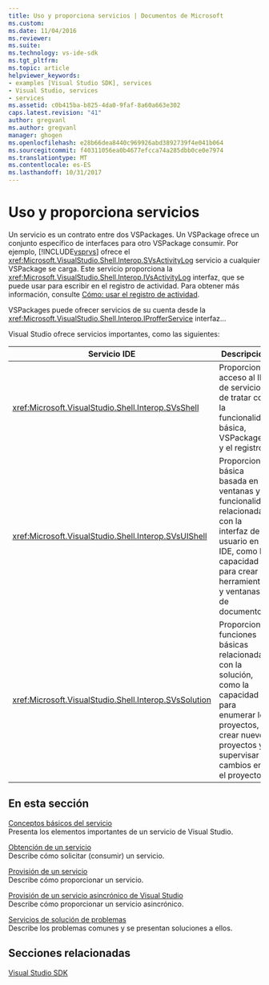 ```yaml
---
title: Uso y proporciona servicios | Documentos de Microsoft
ms.custom: 
ms.date: 11/04/2016
ms.reviewer: 
ms.suite: 
ms.technology: vs-ide-sdk
ms.tgt_pltfrm: 
ms.topic: article
helpviewer_keywords:
- examples [Visual Studio SDK], services
- Visual Studio, services
- services
ms.assetid: c0b415ba-b825-4da0-9faf-8a60a663e302
caps.latest.revision: "41"
author: gregvanl
ms.author: gregvanl
manager: ghogen
ms.openlocfilehash: e28b66dea8440c969926abd3892739f4e041b064
ms.sourcegitcommit: f40311056ea0b4677efcca74a285dbb0ce0e7974
ms.translationtype: MT
ms.contentlocale: es-ES
ms.lasthandoff: 10/31/2017
---
```

# <a name="using-and-providing-services"></a>Uso y proporciona servicios
Un servicio es un contrato entre dos VSPackages. Un VSPackage ofrece un conjunto específico de interfaces para otro VSPackage consumir. Por ejemplo, [!INCLUDE[vsprvs](../code-quality/includes/vsprvs_md.md)] ofrece el <xref:Microsoft.VisualStudio.Shell.Interop.SVsActivityLog> servicio a cualquier VSPackage se carga. Este servicio proporciona la <xref:Microsoft.VisualStudio.Shell.Interop.IVsActivityLog> interfaz, que se puede usar para escribir en el registro de actividad. Para obtener más información, consulte [Cómo: usar el registro de actividad](../extensibility/how-to-use-the-activity-log.md).  
  
 VSPackages puede ofrecer servicios de su cuenta desde la <xref:Microsoft.VisualStudio.Shell.Interop.IProfferService> interfaz...  
  
 Visual Studio ofrece servicios importantes, como las siguientes:  
  
|Servicio IDE|Descripción|  
|-----------------|-----------------|  
|<xref:Microsoft.VisualStudio.Shell.Interop.SVsShell>|Proporciona acceso al IDE de servicios de tratar con la funcionalidad básica, VSPackages y el registro.|  
|<xref:Microsoft.VisualStudio.Shell.Interop.SVsUIShell>|Proporciona básica basada en ventanas y funcionalidad relacionada con la interfaz de usuario en el IDE, como la capacidad para crear herramientas y ventanas de documento.|  
|<xref:Microsoft.VisualStudio.Shell.Interop.SVsSolution>|Proporciona funciones básicas relacionadas con la solución, como la capacidad para enumerar los proyectos, crear nuevos proyectos y supervisar cambios en el proyecto.|  
  
## <a name="in-this-section"></a>En esta sección  
 [Conceptos básicos del servicio](../extensibility/internals/service-essentials.md)  
 Presenta los elementos importantes de un servicio de Visual Studio.  
  
 [Obtención de un servicio](../extensibility/how-to-get-a-service.md)  
 Describe cómo solicitar (consumir) un servicio.  
  
 [Provisión de un servicio](../extensibility/how-to-provide-a-service.md)  
 Describe cómo proporcionar un servicio.  
  
 [Provisión de un servicio asincrónico de Visual Studio](../extensibility/how-to-provide-an-asynchronous-visual-studio-service.md)  
 Describe cómo proporcionar un servicio asincrónico.  
  
 [Servicios de solución de problemas](../extensibility/how-to-troubleshoot-services.md)  
 Describe los problemas comunes y se presentan soluciones a ellos.  
  
## <a name="related-sections"></a>Secciones relacionadas  
 [Visual Studio SDK](../extensibility/visual-studio-sdk.md)